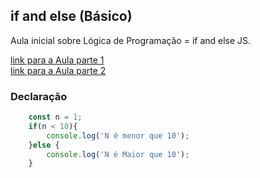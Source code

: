 ## if and else (Básico)

Aula inicial sobre Lógica de Programação = if and else JS.

[link para a Aula parte 1](https://www.udemy.com/course/curso-de-javascript-moderno-do-basico-ao-avancado/learn/lecture/16423482#overview) <br>
[link para a Aula parte 2](https://www.udemy.com/course/curso-de-javascript-moderno-do-basico-ao-avancado/learn/lecture/16433744#overview)

###  Declaração 

```javascript
    const n = 1;
    if(n < 10){
        console.log('N é menor que 10');
    }else {
        console.log('N é Maior que 10');
    }
```